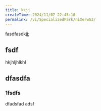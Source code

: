 ```yaml
---
title: kkjj
createTime: 2024/11/07 22:45:10
permalink: /vi/SpecializedPark/niXerwG3/
---
```


fasdfasdkjj;


## fsdf 


hkjhljhlkhl


## dfasdfa 

### 1fsdfs

dfadsfad adsf